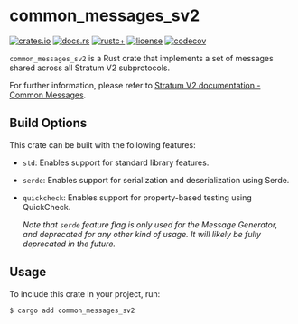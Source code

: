 # common_messages_sv2

[![crates.io](https://img.shields.io/crates/v/common_messages_sv2.svg)](https://crates.io/crates/common_messages_sv2)
[![docs.rs](https://docs.rs/common_messages_sv2/badge.svg)](https://docs.rs/common_messages_sv2)
[![rustc+](https://img.shields.io/badge/rustc-1.75.0%2B-lightgrey.svg)](https://blog.rust-lang.org/2023/12/28/Rust-1.75.0.html)
[![license](https://img.shields.io/badge/license-MIT%2FApache--2.0-blue.svg)](https://github.com/stratum-mining/stratum/blob/main/LICENSE.md)
[![codecov](https://codecov.io/gh/stratum-mining/stratum/branch/main/graph/badge.svg)](https://app.codecov.io/gh/stratum-mining/stratum/tree/main/protocols%2Fv2%2Fcommon_messages_sv2)

`common_messages_sv2` is a Rust crate that implements a set of messages shared across all Stratum V2 subprotocols.

For further information, please refer to [Stratum V2 documentation - Common Messages](https://stratumprotocol.org/specification/03-Protocol-Overview/#36-common-protocol-messages).

## Build Options

This crate can be built with the following features:

 - `std`: Enables support for standard library features.
 - `serde`: Enables support for serialization and deserialization using Serde.
 - `quickcheck`: Enables support for property-based testing using QuickCheck.

    *Note that `serde` feature flag is only used for the Message Generator, and deprecated for any
    other kind of usage.  It will likely be fully deprecated in the future.*

## Usage

To include this crate in your project, run:

```bash
$ cargo add common_messages_sv2
```
